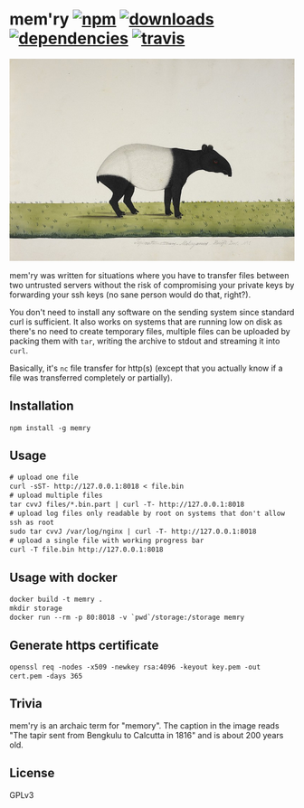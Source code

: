 # mem'ry [![npm][npm-image]][npm-url] [![downloads][downloads-image]][downloads-url] [![dependencies][dependency-image]][dependency-url] [![travis][travis-image]][travis-url]

[npm-image]: https://img.shields.io/npm/v/memry.svg
[npm-url]: https://npmjs.org/package/memry
[downloads-image]: https://img.shields.io/npm/dm/memry.svg
[downloads-url]: https://npmjs.org/package/memry
[dependency-image]: https://img.shields.io/david/kpcyrd/memry.svg
[dependency-url]: https://david-dm.org/kpcyrd/memry
[travis-image]: https://img.shields.io/travis/kpcyrd/memry/master.svg
[travis-url]: https://travis-ci.org/kpcyrd/memry

![logo](logo.jpg)

mem'ry was written for situations where you have to transfer files between two untrusted servers without the risk of compromising your private keys by forwarding your ssh keys (no sane person would do that, right?).

You don't need to install any software on the sending system since standard curl is sufficient. It also works on systems that are running low on disk as there's no need to create temporary files, multiple files can be uploaded by packing them with `tar`, writing the archive to stdout and streaming it into `curl`.

Basically, it's `nc` file transfer for http(s) (except that you actually know if a file was transferred completely or partially).

## Installation

```
npm install -g memry
```

## Usage

```
# upload one file
curl -sST- http://127.0.0.1:8018 < file.bin
# upload multiple files
tar cvvJ files/*.bin.part | curl -T- http://127.0.0.1:8018
# upload log files only readable by root on systems that don't allow ssh as root
sudo tar cvvJ /var/log/nginx | curl -T- http://127.0.0.1:8018
# upload a single file with working progress bar
curl -T file.bin http://127.0.0.1:8018
```

## Usage with docker

```
docker build -t memry .
mkdir storage
docker run --rm -p 80:8018 -v `pwd`/storage:/storage memry
```

## Generate https certificate

```
openssl req -nodes -x509 -newkey rsa:4096 -keyout key.pem -out cert.pem -days 365
```

## Trivia

mem'ry is an archaic term for "memory". The caption in the image reads "The tapir sent from Bengkulu to Calcutta in 1816" and is about 200 years old.

## License

GPLv3
